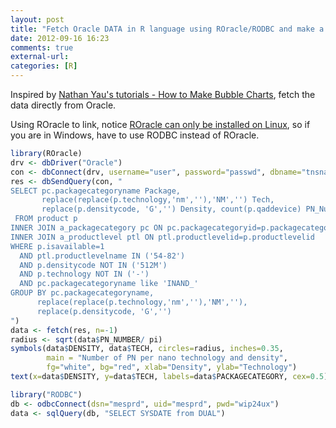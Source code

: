 ```yaml
---
layout: post
title: "Fetch Oracle DATA in R language using ROracle/RODBC and make a Bubble Charts"
date: 2012-09-16 16:23
comments: true
external-url:
categories: [R]
---
```

Inspired by [Nathan Yau's tutorials - How to Make Bubble Charts](http://flowingdata.com/2010/11/23/how-to-make-bubble-charts/), fetch the data directly from Oracle.

<!--more-->

Using ROracle to link, notice [ROracle can only be installed on Linux](/2012/09/16/install-r-and-rstudio-in-ubuntu/), so if you are in Windows, have to use RODBC instead of ROracle.

```r PN_Circles.R
library(ROracle)
drv <- dbDriver("Oracle")
con <- dbConnect(drv, username="user", password="passwd", dbname="tnsname")
res <- dbSendQuery(con, "
SELECT pc.packagecategoryname Package,
	   replace(replace(p.technology,'nm',''),'NM','') Tech,
	   replace(p.densitycode, 'G','') Density, count(p.qaddevice) PN_Number
 FROM product p
INNER JOIN a_packagecategory pc ON pc.packagecategoryid=p.packagecategoryid
INNER JOIN a_productlevel ptl ON ptl.productlevelid=p.productlevelid
WHERE p.isavailable=1
  AND ptl.productlevelname IN ('54-82')
  AND p.densitycode NOT IN ('512M')
  AND p.technology NOT IN ('-')
  AND pc.packagecategoryname like 'INAND_'
GROUP BY pc.packagecategoryname,
	  replace(replace(p.technology,'nm',''),'NM',''),
	  replace(p.densitycode, 'G','')
")
data <- fetch(res, n=-1)
radius <- sqrt(data$PN_NUMBER/ pi)
symbols(data$DENSITY, data$TECH, circles=radius, inches=0.35,
		main = "Number of PN per nano technology and density",
		fg="white", bg="red", xlab="Density", ylab="Technology")
text(x=data$DENSITY, y=data$TECH, labels=data$PACKAGECATEGORY, cex=0.5)
```

```r using below if you are in Windows
library("RODBC")
db <- odbcConnect(dsn="mesprd", uid="mesprd", pwd="wip24ux")
data <- sqlQuery(db, "SELECT SYSDATE from DUAL")
```